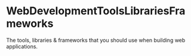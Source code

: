 WebDevelopmentToolsLibrariesFrameworks
======================================

The tools, libraries &amp; frameworks that you should use when building web applications.